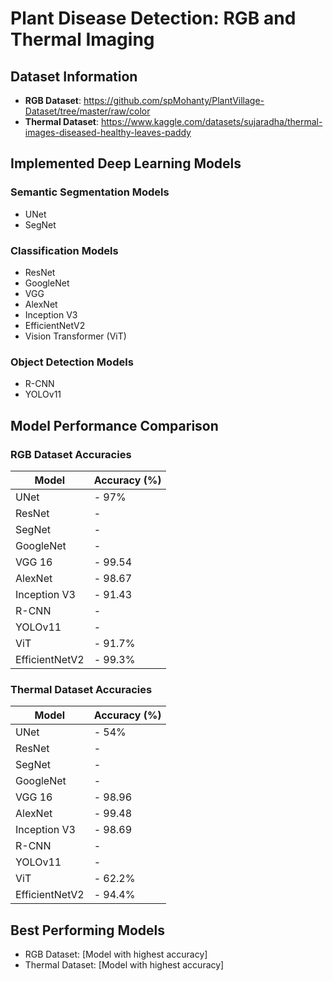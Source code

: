 # Plant Disease Detection: RGB and Thermal Imaging

## Dataset Information
- **RGB Dataset**: https://github.com/spMohanty/PlantVillage-Dataset/tree/master/raw/color
- **Thermal Dataset**: https://www.kaggle.com/datasets/sujaradha/thermal-images-diseased-healthy-leaves-paddy

## Implemented Deep Learning Models

### Semantic Segmentation Models
- UNet
- SegNet

### Classification Models
- ResNet
- GoogleNet
- VGG
- AlexNet
- Inception V3
- EfficientNetV2
- Vision Transformer (ViT)

### Object Detection Models
- R-CNN
- YOLOv11

## Model Performance Comparison

### RGB Dataset Accuracies

| Model           | Accuracy (%) |
|----------------|--------------|
| UNet           | -   97%      |
| ResNet         | -            |
| SegNet         | -            |
| GoogleNet      | -            |
| VGG 16         | -   99.54    |
| AlexNet        | -   98.67    |
| Inception V3   | -   91.43    |
| R-CNN          | -            |
| YOLOv11        | -            |
| ViT            | -   91.7%    |
| EfficientNetV2 | -   99.3%    |

### Thermal Dataset Accuracies

| Model           | Accuracy (%) |
|----------------|--------------|
| UNet           | -   54%      |
| ResNet         | -            |
| SegNet         | -            |
| GoogleNet      | -            |
| VGG 16         | -   98.96    |
| AlexNet        | -   99.48    |
| Inception V3   | -   98.69    |
| R-CNN          | -            |
| YOLOv11        | -            |
| ViT            | -   62.2%    |
| EfficientNetV2 | -   94.4%    |

## Best Performing Models
- RGB Dataset: [Model with highest accuracy]
- Thermal Dataset: [Model with highest accuracy]
